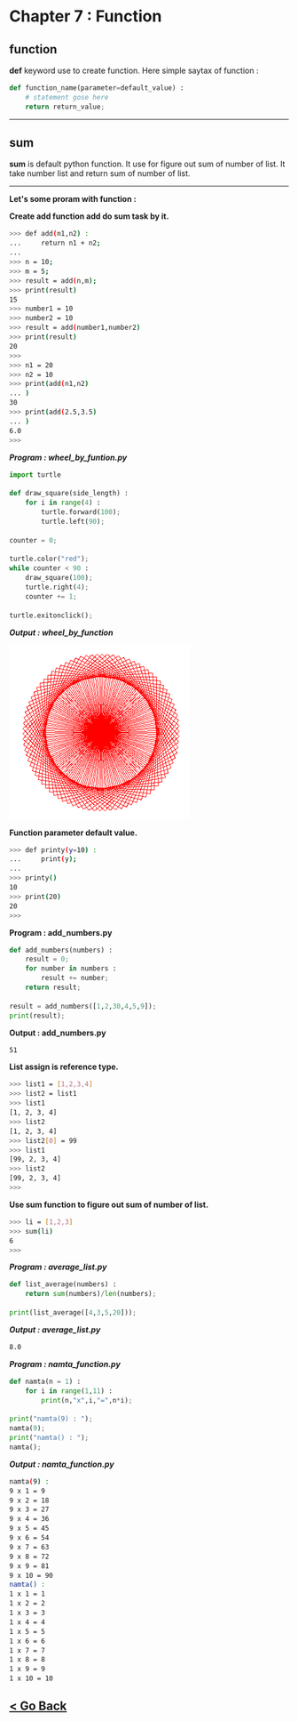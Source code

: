 Chapter 7 : Function
====================

## **function**
**def** keyword use to create function. Here simple saytax of function : 
```python
def function_name(parameter=default_value) :
    # statement gose here
    return return_value;
```

<hr />

## **sum**
**sum** is default python function. It use for figure out sum of number of list. It take number list and return sum of number of list.

<hr />

**Let's some proram with function :**

**Create add function add do sum task by it.**
```bash
>>> def add(n1,n2) :
...     return n1 + n2;
... 
>>> n = 10;
>>> m = 5;
>>> result = add(n,m);
>>> print(result)
15
>>> number1 = 10
>>> number2 = 10
>>> result = add(number1,number2)
>>> print(result)
20
>>> 
>>> n1 = 20
>>> n2 = 10
>>> print(add(n1,n2)
... )
30
>>> print(add(2.5,3.5)
... )
6.0
>>> 
```

***Program : wheel_by_funtion.py***
```python
import turtle

def draw_square(side_length) : 
    for i in range(4) : 
        turtle.forward(100);
        turtle.left(90);

counter = 0;

turtle.color("red");
while counter < 90 : 
    draw_square(100);
    turtle.right(4);
    counter += 1;

turtle.exitonclick();
```

***Output : wheel_by_function***

![wheel_by_function](./../../asset/turtle/wheel_by_function.png)

**Function parameter default value.**
```bash
>>> def printy(y=10) :
...     print(y);
... 
>>> printy()
10
>>> print(20)
20
>>> 
```

**Program : add_numbers.py**
```python
def add_numbers(numbers) : 
    result = 0;
    for number in numbers : 
        result += number;
    return result;

result = add_numbers([1,2,30,4,5,9]);
print(result);
```

**Output : add_numbers.py**
```bash
51
```

**List assign is reference type.**
```bash
>>> list1 = [1,2,3,4]
>>> list2 = list1
>>> list1
[1, 2, 3, 4]
>>> list2
[1, 2, 3, 4]
>>> list2[0] = 99
>>> list1
[99, 2, 3, 4]
>>> list2
[99, 2, 3, 4]
>>> 
```

**Use sum function to figure out sum of number of list.**
```bash
>>> li = [1,2,3]
>>> sum(li)
6
>>> 
```

***Program : average_list.py***
```python
def list_average(numbers) : 
    return sum(numbers)/len(numbers);

print(list_average([4,3,5,20]));
```

***Output : average_list.py***
```bash
8.0
```


***Program : namta_function.py***
```python
def namta(n = 1) : 
    for i in range(1,11) : 
        print(n,"x",i,"=",n*i);

print("namta(9) : ");
namta(9);
print("namta() : ");
namta();
```

***Output : namta_function.py***
```bash
namta(9) : 
9 x 1 = 9
9 x 2 = 18
9 x 3 = 27
9 x 4 = 36
9 x 5 = 45
9 x 6 = 54
9 x 7 = 63
9 x 8 = 72
9 x 9 = 81
9 x 10 = 90
namta() : 
1 x 1 = 1
1 x 2 = 2
1 x 3 = 3
1 x 4 = 4
1 x 5 = 5
1 x 6 = 6
1 x 7 = 7
1 x 8 = 8
1 x 9 = 9
1 x 10 = 10
```

[< Go Back](./../part_1.md)
---------------------------
